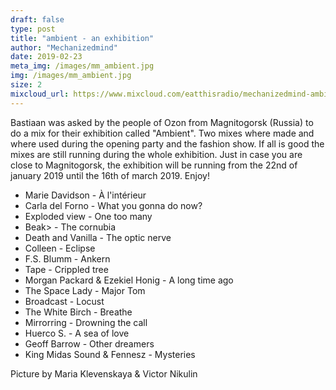 ```yaml
---
draft: false
type: post
title: "ambient - an exhibition"
author: "Mechanizedmind"
date: 2019-02-23
meta_img: /images/mm_ambient.jpg
img: /images/mm_ambient.jpg
size: 2
mixcloud_url: https://www.mixcloud.com/eatthisradio/mechanizedmind-ambient-an-exhibition/
---
```


Bastiaan was asked by the people of Ozon from Magnitogorsk (Russia) to do a mix for their exhibition called "Ambient". Two mixes where made and where used during the opening party and the fashion show. If all is good the mixes are still running during the whole exhibition. Just in case you are close to Magnitogorsk, the exhibition will be running from the 22nd of january 2019 until the 16th of march 2019. Enjoy!

- Marie Davidson - À l'intérieur
- Carla del Forno - What you gonna do now?
- Exploded view - One too many
- Beak> - The cornubia
- Death and Vanilla - The optic nerve
- Colleen - Eclipse
- F.S. Blumm - Ankern
- Tape - Crippled tree
- Morgan Packard & Ezekiel Honig - A long time ago
- The Space Lady - Major Tom
- Broadcast - Locust
- The White Birch - Breathe
- Mirrorring - Drowning the call
- Huerco S. - A sea of love
- Geoff Barrow - Other dreamers
- King Midas Sound & Fennesz - Mysteries

Picture by Maria Klevenskaya & Victor Nikulin




